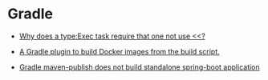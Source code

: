 # Gradle

* [Why does a type:Exec task require that one not use <<?](https://discuss.gradle.org/t/why-does-a-type-exec-task-require-that-one-not-use/6871/3)

* [A Gradle plugin to build Docker images from the build script.](https://github.com/Transmode/gradle-docker)
* [Gradle maven-publish does not build standalone spring-boot application](https://stackoverflow.com/questions/26212237/gradle-maven-publish-does-not-build-standalone-spring-boot-application)